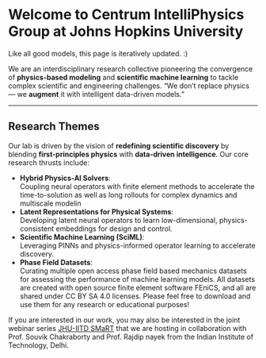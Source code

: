 # Welcome to Centrum IntelliPhysics Group at Johns Hopkins University
 Like all good models, this page is iteratively updated. :)

We are an interdisciplinary research collective pioneering the convergence of **physics-based modeling** and **scientific machine learning** to tackle complex scientific and engineering challenges. “We don’t replace physics — we **augment** it with intelligent data-driven models.”

---

## Research Themes

Our lab is driven by the vision of **redefining scientific discovery** by blending **first-principles physics** with **data-driven intelligence**. Our core research thrusts include:
- **Hybrid Physics-AI Solvers**:  
  Coupling neural operators with finite element methods to accelerate the time-to-solution as well as long rollouts for complex dynamics and multiscale modelin
- **Latent Representations for Physical Systems**:  
  Developing latent neural operators to learn low-dimensional, physics-consistent embeddings for design and control.
- **Scientific Machine Learning (SciML)**:  
  Leveraging PINNs and physics-informed operator learning to accelerate discovery.
- **Phase Field Datasets**:  
  Curating multiple open access phase field based mechanics datasets for assessing the performance of machine learning models. All datasets are created with open source finite element software FEniCS, and all are shared under CC BY SA 4.0 licenses. Please feel free to download and use them for any research or educational purposes!

If you are interested in our work, you may also be interested in the joint webinar series [JHU-IITD SMaRT](https://github.com/JHU-IITD-SMaRT) that we are hosting in collaboration with Prof. Souvik Chakraborty and Prof. Rajdip nayek from the Indian Institute of Technology, Delhi. 
